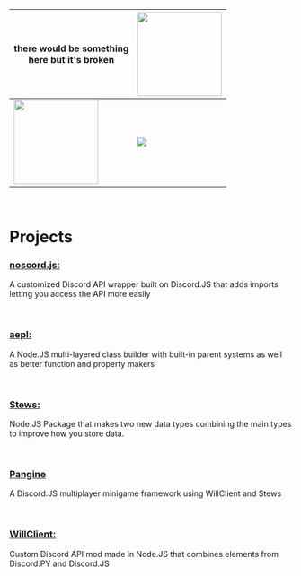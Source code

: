 | there would be something <br> here but it's broken | <img height=150 src="https://github-readme-stats-git-masterrstaa-rickstaa.vercel.app/api?username=paishee&theme=github_dark"> |
| ---- | ---- |
| <img height=150 src="https://github-profile-summary-cards.vercel.app/api/cards/profile-details?username=shysolocup&theme=github_dark"> | <img src="https://github-readme-stats.vercel.app/api/top-langs/?username=shysolocup&theme=github_dark">

<br>

# Projects

### **[noscord.js:](https://github.com/shysolocup/noscord.js)** 
A customized Discord API wrapper built on Discord.JS that adds imports letting you access the API more easily

<br>

### **[aepl:](https://github.com/shysolocup/aepl)** 
A Node.JS multi-layered class builder with built-in parent systems as well as better function and property makers

<br>

### **[Stews:](https://github.com/shysolocup/stews)** 
Node.JS Package that makes two new data types combining the main types to improve how you store data.

<br>

### **[Pangine](https://github.com/paishee/pangine)**
A Discord.JS multiplayer minigame framework using WillClient and Stews

<br>

### **[WillClient:](https://github.com/paishee/willclient)** 
Custom Discord API mod made in Node.JS that combines elements from Discord.PY and Discord.JS

<br>

